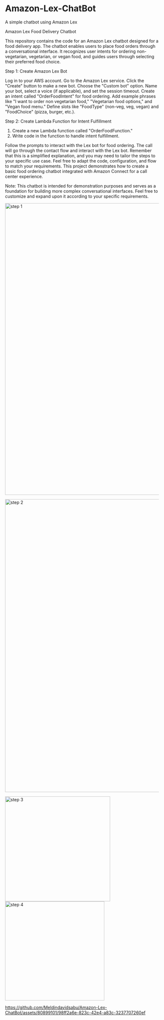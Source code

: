 # Amazon-Lex-ChatBot
A simple chatbot using Amazon Lex

Amazon Lex Food Delivery Chatbot

This repository contains the code for an Amazon Lex chatbot designed for a food delivery app. The chatbot enables users to place food orders through a conversational interface. It recognizes user intents for ordering non-vegetarian, vegetarian, or vegan food, and guides users through selecting their preferred food choice. 

Step 1: Create Amazon Lex Bot

Log in to your AWS account.
Go to the Amazon Lex service.
Click the "Create" button to make a new bot.
Choose the "Custom bot" option.
Name your bot, select a voice (if applicable), and set the session timeout.
Create an intent called "OrderFoodIntent" for food ordering.
Add example phrases like "I want to order non vegetarian food," "Vegetarian food options," and "Vegan food menu."
Define slots like "FoodType" (non-veg, veg, vegan) and "FoodChoice" (pizza, burger, etc.).

Step 2: Create Lambda Function for Intent Fulfillment

1. Create a new Lambda function called "OrderFoodFunction."
2. Write code in the function to handle intent fulfillment.


Follow the prompts to interact with the Lex bot for food ordering.
The call will go through the contact flow and interact with the Lex bot.
Remember that this is a simplified explanation, and you may need to tailor the steps to your specific use case. Feel free to adapt the code, configuration, and flow to match your requirements. This project demonstrates how to create a basic food ordering chatbot integrated with Amazon Connect for a call center experience.

Note:
This chatbot is intended for demonstration purposes and serves as a foundation for building more complex conversational interfaces. Feel free to customize and expand upon it according to your specific requirements.

<img width="956" alt="step 1" src="https://github.com/Meldindavidsabu/Amazon-Lex-ChatBot/assets/80899101/5f4b3207-5076-491c-ac11-66d8534d8c0b">

<img width="960" alt="step 2" src="https://github.com/Meldindavidsabu/Amazon-
LexChatBot/assets/80899101/876e9b7a-a26b-413b-81cd-4766aa60729b">


<img width="344" alt="step 3" src="https://github.com/Meldindavidsabu/Amazon-Lex-ChatBot/assets/80899101/8ab60367-a4b1-4a57-b376-08909fe5c135">

 
<img width="325" alt="step 4" src="https://github.com/Meldindavidsabu/Amazon-Lex-ChatBot/assets/80899101/a8ab96ad-b63b-4dd6-8978-a0226e35350d">



https://github.com/Meldindavidsabu/Amazon-Lex-ChatBot/assets/80899101/98ff2a6e-823c-42e4-a83c-3237707260ef








